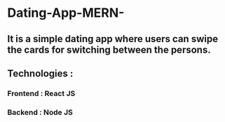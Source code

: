 # Dating-App-MERN-

## It is a simple dating app where users can swipe the cards for switching between the persons.

## Technologies :

### Frontend : React JS
### Backend : Node JS
